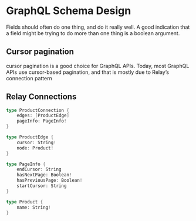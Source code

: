 # GraphQL Schema Design

Fields should often do one thing, and do it really well. A good indication that a field might be trying to do more than one thing is a boolean argument.

## Cursor pagination
cursor pagination is a good choice for GraphQL APIs. Today, most GraphQL APIs use cursor-based pagination, and that is mostly due to Relay’s connection pattern

## Relay Connections

```go
type ProductConnection {
    edges: [ProductEdge]
    pageInfo: PageInfo!
}

type ProductEdge {
    cursor: String!
    node: Product!
}

type PageInfo {
    endCursor: String
    hasNextPage: Boolean!
    hasPreviousPage: Boolean!
    startCursor: String
}

type Product {
    name: String!
}
```